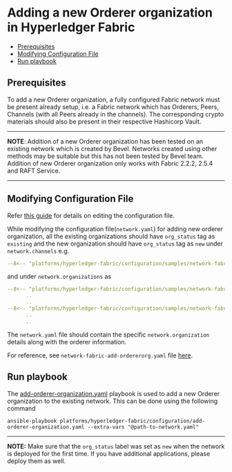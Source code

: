 [//]: # (##############################################################################################)
[//]: # (Copyright Accenture. All Rights Reserved.)
[//]: # (SPDX-License-Identifier: Apache-2.0)
[//]: # (##############################################################################################)

<a name = "adding-new-orderer-to-existing-network-in-fabric"></a>
# Adding a new Orderer organization in Hyperledger Fabric

- [Prerequisites](#prerequisites)
- [Modifying Configuration File](#modifying-configuration-file)
- [Run playbook](#run-playbook)

<a name = "prerequisites"></a>
## Prerequisites
To add a new Orderer organization, a fully configured Fabric network must be present already setup, i.e. a Fabric network which has Orderers, Peers, Channels (with all Peers already in the channels). The corresponding crypto materials should also be present in their respective Hashicorp Vault. 

---
**NOTE**: Addition of a new Orderer organization has been tested on an existing network which is created by Bevel. Networks created using other methods may be suitable but this has not been tested by Bevel team.
Addition of new Orderer organization only works with Fabric 2.2.2, 2.5.4 and RAFT Service.

---

<a name = "create_config_file"></a>
## Modifying Configuration File

Refer [this guide](../networkyaml-fabric.md) for details on editing the configuration file.

While modifying the configuration file(`network.yaml`) for adding new orderer organization, all the existing organizations should have `org_status` tag as `existing` and the new organization should have `org_status` tag as `new` under `network.channels` e.g.


```yaml
--8<-- "platforms/hyperledger-fabric/configuration/samples/network-fabric-add-ordererorg.yaml:64:138"
```

and under `network.organizations` as

```yaml
--8<-- "platforms/hyperledger-fabric/configuration/samples/network-fabric-add-ordererorg.yaml:145:154"
      ..
      ..
--8<-- "platforms/hyperledger-fabric/configuration/samples/network-fabric-add-ordererorg.yaml:230:239"
      ..
      ..
```

The `network.yaml` file should contain the specific `network.organization` details along with the orderer information.


For reference, see `network-fabric-add-ordererorg.yaml` file [here](https://github.com/hyperledger/bevel/tree/main/platforms/hyperledger-fabric/configuration/samples/network-fabric-add-ordererorg.yaml).

<a name = "run_network"></a>
## Run playbook

The [add-orderer-organization.yaml](https://github.com/hyperledger/bevel/tree/main/platforms/hyperledger-fabric/configuration/add-orderer-organization.yaml) playbook is used to add a new Orderer organization to the existing network. This can be done using the following command

```
ansible-playbook platforms/hyperledger-fabric/configuration/add-orderer-organization.yaml --extra-vars "@path-to-network.yaml"
```

---
**NOTE:** Make sure that the `org_status` label was set as `new` when the network is deployed for the first time. If you have additional applications, please deploy them as well.
